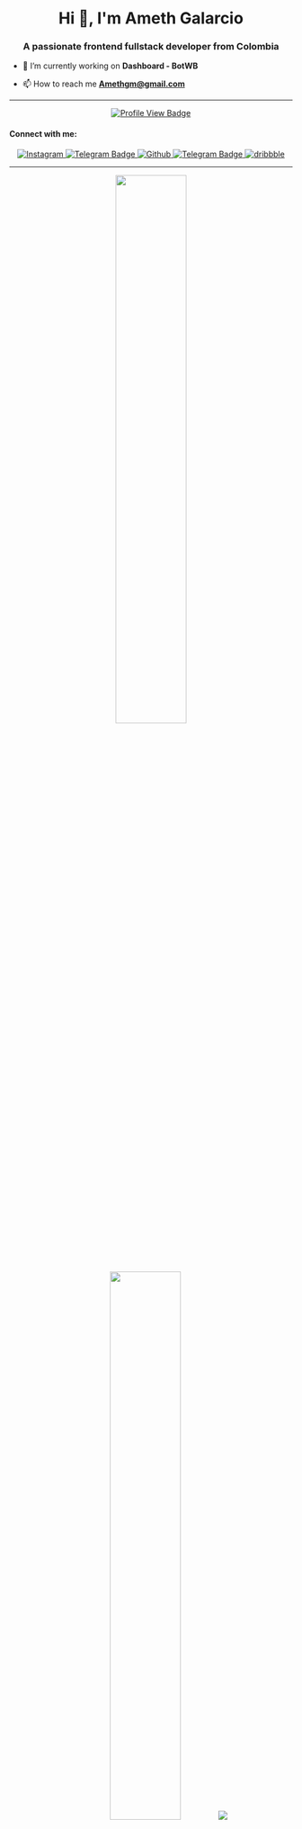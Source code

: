 <h1 align="center">Hi 👋, I'm Ameth Galarcio</h1>  
<h3 align="center">A passionate frontend fullstack developer from Colombia</h3>

- 🔭 I’m currently working on **Dashboard - BotWB**

- 📫 How to reach me **Amethgm@gmail.com**

---

<div id="badges" align="center">
    <a href="https://github.com/ameth1208">
    <img src="https://komarev.com/ghpvc/?username=ameth1208&style=for-the-badge&color=red" alt="Profile View Badge"/></a>
  
<h4 align="left">Connect with me:</h4>  
    <a href="https://www.instagram.com/ameth12_08/">
    <img src="https://img.shields.io/badge/Instagram-E4405F?style=for-the-badge&logo=instagram&logoColor=white" alt="Instagram"/>
  </a>
  <a href="https://t.me/Ath1208">
    <img src="https://img.shields.io/badge/Telegram-informational?style=for-the-badge&logo=telegram&logoColor=white" alt="Telegram Badge"/>
  </a> 
  <a href="https://github.com/Ameth1208">
    <img src="https://img.shields.io/badge/GitHub-000000?style=for-the-badge&logo=github&logoColor=white" alt="Github"/>
  </a> 
  <a href="https://www.linkedin.com/in/ameth-galarcio-87bba011a/">
    <img src="https://img.shields.io/badge/LinkedIn-0077B5?style=for-the-badge&logo=linkedin&logoColor=white" alt="Telegram Badge"/>
  </a>
  <a href="https://dribbble.com/Ameth1208">
    <img src="https://img.shields.io/badge/Dribbble-EA4C89?style=for-the-badge&logo=dribbble&logoColor=white" alt="dribbble"/>
  </a>

</div>

---

<div  align="center">

<img height="50%" width="auto" src ="https://github-readme-stats.vercel.app/api?username=ameth1208&show_icons=true&count_private=true&theme=blue-red&hide_border=true&,contribs&bg_color=00000000">

  <img height="50%" width="auto" src ="https://github-readme-stats.vercel.app/api/top-langs/?username=ameth1208&layout=compact&hide_border=true&theme=darcula&bg_color=00000000&langs_count=6&hide=jupyter%20notebook,tex,css,php">

<img src ="https://github-readme-streak-stats.herokuapp.com?user=ameth1208&theme=darcula&hide_border=true&background=FFFFFF00">

</div

---

<h4 align="left">Skills:</h4>  

<img src="https://img.shields.io/badge/Android-239120?style=for-the-badge&logo=android&logoColor=white" alt="android"/> 
<img src="https://img.shields.io/badge/Bootstrap-563D7C?style=for-the-badge&logo=bootstrap&logoColor=white" alt="bootstrap" />
<img src="https://img.shields.io/badge/Python-14354C?style=for-the-badge&logo=python&logoColor=white" alt="python" />
<img src="https://img.shields.io/badge/C%2B%2B-00599C?style=for-the-badge&logo=c%2B%2B&logoColor=whit" alt="cplusplus"/>
<img src="https://img.shields.io/badge/C%23-00599C?style=for-the-badge&logo=c-sharp&logoColor=white" alt="csharp" /> 
<img src="https://img.shields.io/badge/HTML5-E34F26?style=for-the-badge&logo=html5&logoColor=white" alt="html3" />
<img src="https://img.shields.io/badge/CSS3-1572B6?style=for-the-badge&logo=css3&logoColor=white" alt="css3" />
<img src="https://img.shields.io/badge/Dart-0175C2?style=for-the-badge&logo=dart&logoColor=white" alt="dart" />
<img src="https://img.shields.io/badge/JavaScript-323330?style=for-the-badge&logo=javascript&logoColor=F7DF1E" alt="js" />
<img src="https://img.shields.io/badge/Node.js-43853D?style=for-the-badge&logo=node.js&logoColor=white" alt="node" />
<img src="https://img.shields.io/badge/TypeScript-007ACC?style=for-the-badge&logo=typescript&logoColor=white" alt="ts" />
<img src="https://img.shields.io/badge/Flutter-02569B?style=for-the-badge&logo=flutter&logoColor=white" alt="flutter" />
<img src="https://img.shields.io/badge/React-20232A?style=for-the-badge&logo=react&logoColor=61DAFB" alt="react" />
<img src="https://img.shields.io/badge/GIT-E44C30?style=for-the-badge&logo=git&logoColor=white" alt="git" />
<img src="https://img.shields.io/badge/MySQL-005C84?style=for-the-badge&logo=mysql&logoColor=white" alt="mysql" />
<img src="https://img.shields.io/badge/React_Native-20232A?style=for-the-badge&logo=react&logoColor=61DAFB" alt="reactNative" />
<img src="https://img.shields.io/badge/PostgreSQL-316192?style=for-the-badge&logo=postgresql&logoColor=white" alt="postgresql" />
<img src="https://img.shields.io/badge/MongoDB-4EA94B?style=for-the-badge&logo=mongodb&logoColor=white" alt="mongodb" />
<img src="https://img.shields.io/badge/Express.js-404D59?style=for-the-badge" alt="express" />
<img src="https://img.shields.io/badge/dialogflow-FF9800?style=for-the-badge&logo=dialogflow&logoColor=white" alt="dialogFlow" />
<img src="https://img.shields.io/badge/Ruby-CC342D?style=for-the-badge&logo=ruby&logoColor=white" alt="ruby" />
<img src="https://img.shields.io/badge/Figma-F24E1E?style=for-the-badge&logo=figma&logoColor=white" alt="figma" />
<img src="https://img.shields.io/badge/Adobe%20XD-470137?style=for-the-badge&logo=Adobe%20XD&logoColor=#FF61F6" alt="adobeXD" />
<img src="https://img.shields.io/badge/Google_Cloud-4285F4?style=for-the-badge&logo=google-cloud&logoColor=white" alt="googleCloud" />
<img src="https://img.shields.io/badge/Adobe%20Illustrator-FF9A00?style=for-the-badge&logo=adobe%20illustrator&logoColor=white" alt="adobeI" />
<img src="https://img.shields.io/badge/Material--UI-0081CB?style=for-the-badge&logo=material-ui&logoColor=white" alt="material" />
<img src="https://img.shields.io/badge/Linux-FCC624?style=for-the-badge&logo=linux&logoColor=black" alt="linux" />
<img src="https://img.shields.io/badge/Adobe%20Photoshop-31A8FF?style=for-the-badge&logo=Adobe%20Photoshop&logoColor=black" alt="photoshop" />
<!-- <img src="https://img.shields.io/badge/Linux-FCC624?style=for-the-badge&logo=linux&logoColor=black" alt="linux" /> -->
<img src="https://img.shields.io/badge/Vue.js-35495E?style=for-the-badge&logo=vue.js&logoColor=4FC08D" alt="vueJS" />
 
